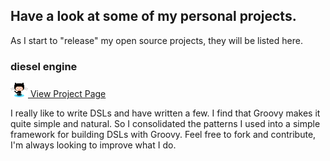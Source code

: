 ## Have a look at some of my personal projects.

As I start to "release" my open source projects, they will be listed here.

### diesel engine 

<a href="https://eyeszack.github.io/diesel-engine"><span><img src="images/octocat-icon.png"/> View Project Page</span></a>

I really like to write DSLs and have written a few. I find that Groovy makes it quite simple and natural. So I consolidated the patterns I used into a simple framework for building DSLs with Groovy. Feel free to fork and contribute, I'm always looking to improve what I do.

